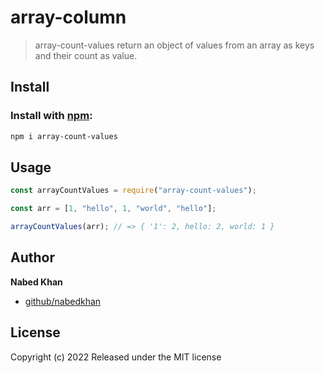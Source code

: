 # array-column

> array-count-values return an object of values from an array as keys and their count as value.

## Install

### Install with [npm](npmjs.org):

```bash
npm i array-count-values
```

## Usage

```js
const arrayCountValues = require("array-count-values");

const arr = [1, "hello", 1, "world", "hello"];

arrayCountValues(arr); // => { '1': 2, hello: 2, world: 1 }
```

## Author

**Nabed Khan**

- [github/nabedkhan](https://github.com/nabedkhan)

## License

Copyright (c) 2022
Released under the MIT license
